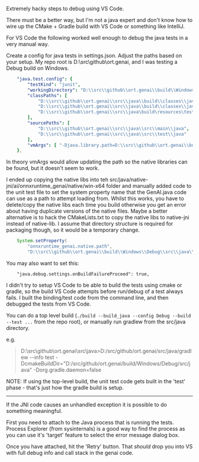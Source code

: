 Extremely hacky steps to debug using VS Code.

There must be a better way, but I'm not a java expert and don't know how to wire up the CMake + Gradle build with 
VS Code or something like IntelliJ.

For VS Code the following worked well enough to debug the java tests in a very manual way.

Create a config for java tests in settings.json. Adjust the paths based on your setup. 
My repo root is D:\src\github\ort.genai, and I was testing a Debug build on Windows. 

```yaml
    "java.test.config": {
        "testKind": "junit",
        "workingDirectory": "D:\\src\\github\\ort.genai\\build\\Windows\\Debug\\src\\java",
        "classPaths": [ 
            "D:\\src\\github\\ort.genai\\src\\java\\build\\classes\\java\\main",
            "D:\\src\\github\\ort.genai\\src\\java\\build\\classes\\java\\test",
            "D:\\src\\github\\ort.genai\\src\\java\build\resources\test"
        ],
        "sourcePaths": [
            "D:\\src\\github\\ort.genai\\src\\java\\src\\main\\java",
            "D:\\src\\github\\ort.genai\\src\\java\\src\\test\\java"
        ],
        "vmArgs": [ "-Djava.library.path=D:\\src\\github\\ort.genai\\build\\Windows\\Debug\\src\\java\\native-lib\\ai\\onnxruntime_genai\\native\\win-x64" ],
    },
```

In theory vmArgs would allow updating the path so the native libraries can be found, but it doesn't seem to work.

I ended up copying the native libs into teh src/java/native-jni/ai/onnxruntime_genai/native/win-x64 folder and 
manually added code to the unit test file to set the system property name that the GenAI.java code can use as a 
path to attempt loading from. Whilst this works, you have to delete/copy the native libs each time you build otherwise
you get an error about having duplicate versions of the native files. Maybe a better alternative is to hack the 
CMakeLists.txt to copy the native libs to native-jni instead of native-lib. I assume that directory structure is
required for packaging though, so it would be a temporary change.

```java
    System.setProperty(
        "onnxruntime_genai.native.path",
        "D:\\src\\github\\ort.genai\\build\\Windows\\Debug\\src\\java\\native-jni\\ai\\onnxruntime_genai\\native\\win-x64");
```

You may also want to set this: 
```
    "java.debug.settings.onBuildFailureProceed": true,
```

I didn't try to setup VS Code to be able to build the tests using cmake or gradle, so the build VS Code attempts 
before run/debug of a test always fails. 
I built the binding/test code from the command line, and then debugged the tests from VS Code.

You can do a top level build (`./build --build_java --config Debug --build --test ...` from the repo root), 
or manually run gradlew from the src/java directory.

e.g. 
> D:\src\github\ort.genai\src\java>D:/src/github/ort.genai/src/java/gradlew --info test -DcmakeBuildDir="D:/src/github/ort.genai/build/Windows/Debug/src/java" -Dorg.gradle.daemon=false

NOTE: If using the top-level build, the unit test code gets built in the 'test' phase - that's just how the gradle build is setup.


---
If the JNI code causes an unhandled exception it is possible to do something meaningful. 

First you need to attach to the Java process that is running the tests. Process Explorer (from sysinternals) is a good way to find the process as you can use it's 'target' feature to select the error message dialog box.

Once you have attached, hit the 'Retry' button. That _should_ drop you into VS with full debug info and call stack in the genai code.


